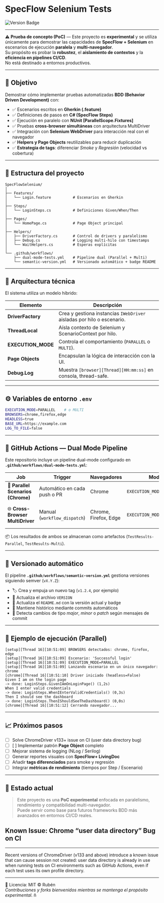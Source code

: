 ﻿# SpecFlow Selenium Tests

![Version Badge](https://img.shields.io/badge/version-v0.0.1-blue?style=for-the-badge)


---

⚠️ **Prueba de concepto (PoC)** — Este proyecto es **experimental** y se utiliza únicamente para demostrar las capacidades de **SpecFlow + Selenium** en escenarios de ejecución **paralela** y **multi-navegador**.  
Su propósito es probar la **robustez**, el **aislamiento de contextos** y la **eficiencia en pipelines CI/CD**.  
No está destinado a entornos productivos.

---

## 🚀 Objetivo

Demostrar cómo implementar pruebas automatizadas **BDD (Behavior Driven Development)** con:

- ✅ Escenarios escritos en **Gherkin (.feature)**  
- ✅ Definiciones de pasos en **C# (SpecFlow Steps)**  
- ✅ Ejecución en paralelo con **NUnit [ParallelScope.Fixtures]**  
- ✅ Pruebas **cross-browser simultáneas** con arquitectura MultiDriver  
- ✅ Integración con **Selenium WebDriver** para interacción real con el navegador  
- ✅ **Helpers y Page Objects** reutilizables para reducir duplicación  
- ✅ **Estrategia de tags**: diferenciar *Smoke* y *Regresión* (velocidad vs cobertura)

---

## 🧩 Estructura del proyecto

```
SpecFlowSelenium/
│
├── Features/
│   └── Login.feature          # Escenarios en Gherkin
│
├── Steps/
│   └── LoginSteps.cs          # Definiciones Given/When/Then
│
├── Pages/
│   └── HomePage.cs            # Page Object principal
│
├── Helpers/
│   ├── DriverFactory.cs       # Control de drivers y paralelismo
│   ├── Debug.cs               # Logging multi-hilo con timestamps
│   └── WaitHelpers.cs         # Esperas explícitas
│
└── .github/workflows/
    ├── dual-mode-tests.yml    # Pipeline dual (Parallel + Multi)
    └── semantic-version.yml   # Versionado automático + badge README
```

---

## 🧠 Arquitectura técnica

El sistema utiliza un modelo híbrido:

| Elemento | Descripción |
|-----------|--------------|
| **DriverFactory** | Crea y gestiona instancias `IWebDriver` aisladas por hilo o escenario. |
| **ThreadLocal** | Aísla contexto de Selenium y ScenarioContext por hilo. |
| **EXECUTION_MODE** | Controla el comportamiento (`PARALLEL` o `MULTI`). |
| **Page Objects** | Encapsulan la lógica de interacción con la UI. |
| **Debug.Log** | Muestra `[browser][Thread][HH:mm:ss]` en consola, thread-safe. |

---

## ⚙️ Variables de entorno `.env`

```bash
EXECUTION_MODE=PARALLEL    # o MULTI
BROWSERS=chrome,firefox,edge
HEADLESS=true
BASE_URL=https://example.com
LOG_TO_FILE=false
```

---

## 🧱 GitHub Actions — Dual Mode Pipeline

Este repositorio incluye un pipeline dual-mode configurado en  
**`.github/workflows/dual-mode-tests.yml`**:

| Job | Trigger | Navegadores | Modo | Propósito |
|-----|----------|-------------|------|------------|
| 🧩 **Parallel Scenarios (Chrome)** | Automático en cada push o PR | Chrome | `EXECUTION_MODE=PARALLEL` | Validación rápida y ligera |
| 🌐 **Cross-Browser MultiDriver** | Manual (`workflow_dispatch`) | Chrome, Firefox, Edge | `EXECUTION_MODE=MULTI` | Pruebas simultáneas cross-browser |

📦 Los resultados de ambos se almacenan como artefactos (`TestResults-Parallel`, `TestResults-Multi`).

---

## 🧾 Versionado automático

El pipeline **`.github/workflows/semantic-version.yml`** gestiona versiones siguiendo semver (`vX.Y.Z`):

- 🏷️ Crea y empuja un nuevo tag (`v1.2.4`, por ejemplo)  
- 📝 Actualiza el archivo `VERSION`  
- 📘 Actualiza el `README.md` con la versión actual y badge  
- 🚀 Mantiene histórico mediante commits automáticos  
- 🧮 Detecta cambios de tipo *major*, *minor* o *patch* según mensajes de commit

---

## 🧩 Ejemplo de ejecución (Parallel)

```
[setup][Thread 16][10:51:09] BROWSERS detectados: chrome, firefox, edge
[setup][Thread 16][10:51:09] Escenario: 'Successful login'
[setup][Thread 16][10:51:09] EXECUTION_MODE=PARALLEL
[setup][Thread 16][10:51:09] Lanzando escenario en un único navegador: chrome
[chrome][Thread 16][10:51:10] Driver iniciado (headless=False)
Given I am on the login page
-> done: LoginSteps.GivenIAmOnLoginPage() (1,2s)
When I enter valid credentials
-> done: LoginSteps.WhenIEnterValidCredentials() (0,3s)
Then I should see the dashboard
-> done: LoginSteps.ThenIShouldSeeTheDashboard() (0,0s)
[chrome][Thread 16][10:51:12] Cerrando navegador...
```

---

## 📈 Próximos pasos

- [ ] Solve ChromeDriver v133+ issue on CI (user data directory bug) 
- [ ] [ ] Implementar patrón **Page Object** completo  
- [ ] Mejorar sistema de logging (NLog / Serilog)  
- [ ] Generar reportes visuales con **SpecFlow+ LivingDoc**  
- [ ] Añadir **tags diferenciados** para smoke y regresión  
- [ ] Integrar **métricas de rendimiento** (tiempos por Step / Escenario)

---

## 🧪 Estado actual

> Este proyecto es una **PoC experimental** enfocada en paralelismo, rendimiento y compatibilidad multi-navegador.  
> Puede servir como base para futuros frameworks BDD más avanzados en entornos CI/CD reales.

## Known Issue: Chrome “user data directory” Bug on CI

---

Recent versions of ChromeDriver (v133 and above) introduce a known issue that can cause
session not created: user data directory is already in use when running tests on CI environments
such as GitHub Actions, even if each test uses its own profile directory.

---

📘 Licencia: MIT © Rubén  
_Contribuciones y forks bienvenidos mientras se mantenga el propósito experimental._
ñ